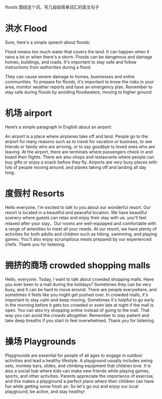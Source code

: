 floods 围绕这个词，写几段段简单词汇的英文句子

# 洪水 Flood

Sure, here's a simple speech about floods:

Flood means too much water that covers the land. It can happen when it rains a lot or when there's a storm. Floods can be dangerous and damage homes, buildings, and roads. It's important to stay safe and follow instructions from authorities during a flood.

They can cause severe damage to homes, businesses and entire communities. To prepare for floods, it's important to know the risks in your area, monitor weather reports and have an emergency plan. Remember to stay safe during floods by avoiding floodwaters, moving to higher ground.

# 机场 airport

Here’s a simple paragraph in English about an airport:

An airport is a place where airplanes take off and land. People go to the airport for many reasons such as to travel for vacation or business, to see friends or family who are arriving, or to say goodbye to loved ones who are leaving. At the airport, there are terminals where passengers check in and board their flights. There are also shops and restaurants where people can buy gifts or enjoy a snack before they fly. Airports are very busy places with lots of people moving around, and planes taking off and landing all day long.

# 度假村 Resorts

Hello everyone, I'm excited to talk to you about our wonderful resort. Our resort is located in a beautiful and peaceful location. We have beautiful scenery where guests can relax and enjoy their stay with us. you'll feel relaxed after your stay，Our rooms are well-equipped and comfortable with a range of amenities to meet all your needs. At our resort, we have plenty of activities for both adults and children such as hiking, swimming, and playing games. You'll also enjoy scrumptious meals prepared by our experienced chefs. Thank you for listening.

# 拥挤的商场 crowded shopping malls

Hello, everyone. Today, I want to talk about crowded shopping malls. Have you ever been to a mall during the holidays? Sometimes they can be very busy, and it can be hard to move around. There are people everywhere, and sometimes it feels like you might get pushed over. In crowded malls, it's important to stay calm and keep moving. Sometimes it's helpful to go early in the morning before it gets too crowded or even late at night if the mall is open. You can also try shopping online instead of going to the mall. That way you can avoid the crowds altogether. Remember to stay patient and take deep breaths if you start to feel overwhelmed. Thank you for listening.

# 操场 Playgrounds

Playgrounds are essential for people of all ages to engage in outdoor activities and lead a healthy lifestyle. A playground usually includes swing sets, monkey bars, slides, and climbing equipment that children love. It is also a social hub where kids can make new friends while playing games, sports, and other activities. Parents appreciate the importance of exercise, and this makes a playground a perfect place where their children can have fun while getting some fresh air. So let's go out and enjoy our local playground, be active, and stay healthy!
